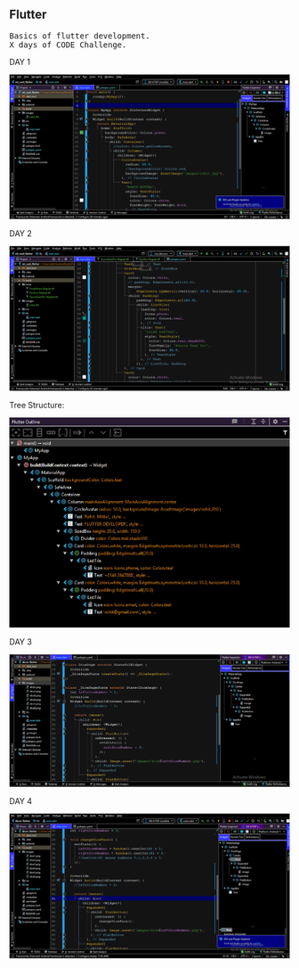 ## Flutter

<pre>
Basics of flutter development.
X days of CODE Challenge.
</pre>

DAY 1

  ![day1](https://github.com/rohitm17/Flutter/blob/master/screenshots/Flutter_day1.png)

DAY 2

  ![day2](https://github.com/rohitm17/Flutter/blob/master/screenshots/Flutter_day2.png)
  
  Tree Structure:
  
  ![day2.2](https://github.com/rohitm17/Flutter/blob/master/screenshots/Flutter_day2-2.png)
  
DAY 3

  ![day3](https://github.com/rohitm17/Flutter/blob/master/screenshots/Flutter_day3.png)
  
  
DAY 4

  ![day4](https://github.com/rohitm17/Flutter/blob/master/screenshots/Flutter_day4.png)
  
